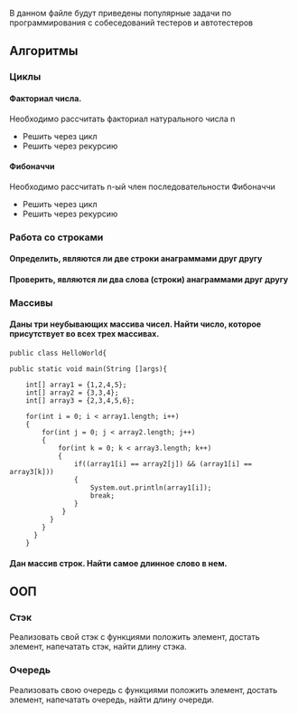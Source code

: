 В данном файле будут приведены популярные задачи по программирования с собеседований тестеров и автотестеров

## Алгоритмы

### Циклы

#### Факториал числа.
Необходимо рассчитать факториал натурального числа n
* Решить через цикл
* Решить через рекурсию

#### Фибоначчи
Необходимо рассчитать n-ый член последовательности Фибоначчи
* Решить через цикл
* Решить через рекурсию

### Работа со строками

#### Определить, являются ли две строки анаграммами друг другу

#### Проверить, являются ли два слова (строки) анаграммами друг другу

### Массивы

#### Даны три неубывающих массива чисел. Найти число, которое присутствует во всех трех массивах.

    public class HelloWorld{

    public static void main(String []args){
    
        int[] array1 = {1,2,4,5};
        int[] array2 = {3,3,4};
        int[] array3 = {2,3,4,5,6};
        
        for(int i = 0; i < array1.length; i++)
        {
            for(int j = 0; j < array2.length; j++)
            {
                for(int k = 0; k < array3.length; k++)
                {
                    if((array1[i] == array2[j]) && (array1[i] == array3[k]))
                    {
                        System.out.println(array1[i]);
                        break;
                    }
                 }
              }
            }
          }
        }

#### Дан массив строк. Найти самое длинное слово в нем.

## ООП

### Стэк
Реализовать свой стэк с функциями положить элемент, достать элемент, напечатать стэк, найти длину стэка.

### Очередь
Реализовать свою очередь с функциями положить элемент, достать элемент, напечатать очередь, найти длину очереди.
